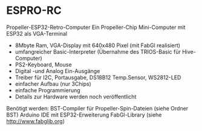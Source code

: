# ESPRO-RC
Propeller-ESP32-Retro-Computer
Ein Propeller-Chip Mini-Computer mit ESP32 als VGA-Terminal

- 8Mbyte Ram, VGA-Display mit 640x480 Pixel (mit FabGl realisiert)
- umfangreicher Basic-Interpreter (Übernahme des TRIOS-Basic für Hive-Computer)
- PS2-Keyboard, Mouse
- Digital -und Analog Ein-Ausgänge
- Treiber für I2C, Portausgabe, DS18B12 Temp.Sensor, WS2812-LED
- einfacher Aufbau (nur 3Chips)
- einfache Programmierung
- Details zur Hardware werden noch veröffentlicht

Benötigt werden:
BST-Compiler für Propeller-Spin-Dateien (siehe Ordner BST)
Arduino IDE mit ESP32-Erweiterung
FabGl-Library (siehe http://www.fabglib.org)
